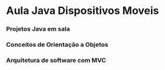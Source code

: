 # Aula Java Dispositivos Moveis

<h3>Projetos Java em sala</h3>
<h3>Conceitos de Orientação a Objetos</h3>
<h3>Arquitetura de software com MVC</h3>
